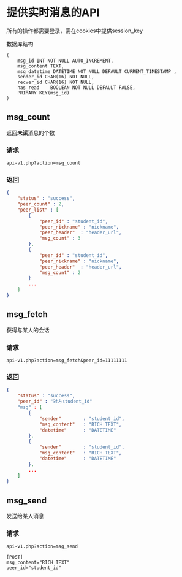 # 提供实时消息的API

所有的操作都需要登录，需在cookies中提供session_key

数据库结构

```
(
    msg_id INT NOT NULL AUTO_INCREMENT, 
    msg_content TEXT,
    msg_datetime DATETIME NOT NULL DEFAULT CURRENT_TIMESTAMP ,
    sender_id CHAR(16) NOT NULL,
    recver_id CHAR(16) NOT NULL,
    has_read    BOOLEAN NOT NULL DEFAULT FALSE, 
    PRIMARY KEY(msg_id) 
)
```

## msg_count

返回**未读**消息的个数

### 请求

```
api-v1.php?action=msg_count
```


### 返回

```json
{
    "status" : "success",
    "peer_count" : 2,
    "peer_list" : [
        {
            "peer_id" : "student_id",
            "peer_nickname" : "nickname",
            "peer_header"  : "header_url",
            "msg_count" : 3
        },
        {
            "peer_id" : "student_id",
            "peer_nickname" : "nickname",
            "peer_header"  : "header_url",
            "msg_count" : 2
        }
        ...
    ]
}
```


## msg_fetch

获得与某人的会话

### 请求

```
api-v1.php?action=msg_fetch&peer_id=11111111
```

### 返回

```json
{
    "status" : "success",
    "peer_id" : "对方student_id"
    "msg" : [
        {
            "sender"        : "student_id",
            "msg_content"   : "RICH TEXT",
            "datetime"      : "DATETIME"
        },
        {
            "sender"        : "student_id",
            "msg_content"   : "RICH TEXT",
            "datetime"      : "DATETIME"
        },
        ...
    ]
}
```

## msg_send

发送给某人消息

### 请求

```
api-v1.php?action=msg_send

[POST]
msg_content="RICH TEXT"
peer_id="student_id"
```
